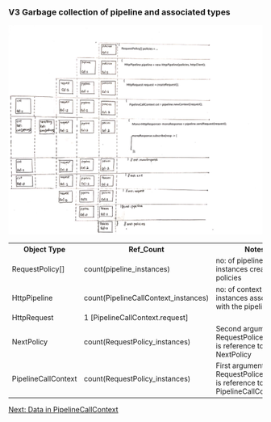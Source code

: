 ### V3 Garbage collection of pipeline and associated types

![alt text](https://github.com/anuchandy/jva-http-pipeline/blob/immutable-pipeline/doc/GC_Ref_count.jpg)


<table>
  <tr>
    <th>Object Type</th>
    <th>Ref_Count</th>
    <th>Notes</th>
  </tr>
      <tr>
        <td>RequestPolicy[]</td><td>count(pipeline_instances)</td><td>no: of pipeline instances created with policies</td>
      </tr>
      <tr>
        <td>HttpPipeline</td><td>count(PipelineCallContext_instances)</td><td>no: of context instances associated with the pipeline</td>
      </tr>
      <tr>
        <td>HttpRequest</td><td>1 [PipelineCallContext.request]</td><td></td>
      </tr>
      <tr>
        <td>NextPolicy</td><td>count(RequestPolicy_instances)</td><td>Second argument of RequestPolice::process is reference to NextPolicy</td>
      </tr>
      <tr>
        <td>PipelineCallContext</td><td>count(RequestPolicy_instances)</td><td>First argument of RequestPolice::process is reference to PipelineCallContext</td>
      </tr>
</table>


[Next: Data in PipelineCallContext](https://github.com/anuchandy/jva-http-pipeline/blob/immutable-pipeline/doc/ContextData.md)
